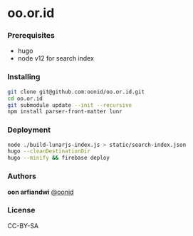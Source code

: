  

# oo.or.id

### Prerequisites

* hugo
* node v12 for search index

### Installing

```bash
git clone git@github.com:oonid/oo.or.id.git
cd oo.or.id
git submodule update --init --recursive
npm install parser-front-matter lunr
```

### Deployment

```bash
node ./build-lunarjs-index.js > static/search-index.json
hugo --cleanDestinationDir
hugo --minify && firebase deploy
```

### Authors

**oon arfiandwi** [@oonid](https://github.com/oonid)

### License

CC-BY-SA